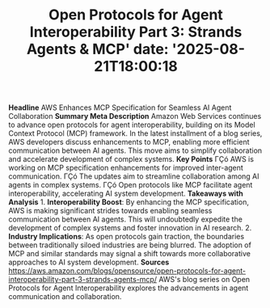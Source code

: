 ﻿---
title: "Open Protocols for Agent Interoperability Part 3: Strands Agents & MCP'
date: '2025-08-21T18:00:18"
category: "Markets"
summary: ""
slug: "open protocols for agent interoperability part 3 strands age"
source_urls:
  - "https://aws.amazon.com/blogs/opensource/open-protocols-for-agent-interoperability-part-3-strands-agents-mcp/"
seo:
  title: "Open Protocols for Agent Interoperability Part 3: Strands Agents & MCP | Hash n Hedge'
  description: '"
  keywords: ["news", "markets", "brief"]
---
**Headline** AWS Enhances MCP Specification for Seamless AI Agent Collaboration  **Summary Meta Description** Amazon Web Services continues to advance open protocols for agent interoperability, building on its Model Context Protocol (MCP) framework. In the latest installment of a blog series, AWS developers discuss enhancements to MCP, enabling more efficient communication between AI agents. This move aims to simplify collaboration and accelerate development of complex systems.  **Key Points**  ΓÇó AWS is working on MCP specification enhancements for improved inter-agent communication. ΓÇó The updates aim to streamline collaboration among AI agents in complex systems. ΓÇó Open protocols like MCP facilitate agent interoperability, accelerating AI system development.  **Takeaways with Analysis**  1. **Interoperability Boost**: By enhancing the MCP specification, AWS is making significant strides towards enabling seamless communication between AI agents. This will undoubtedly expedite the development of complex systems and foster innovation in AI research. 2. **Industry Implications**: As open protocols gain traction, the boundaries between traditionally siloed industries are being blurred. The adoption of MCP and similar standards may signal a shift towards more collaborative approaches to AI system development.  **Sources** https://aws.amazon.com/blogs/opensource/open-protocols-for-agent-interoperability-part-3-strands-agents-mcp/ AWS's blog series on Open Protocols for Agent Interoperability explores the advancements in agent communication and collaboration. 
